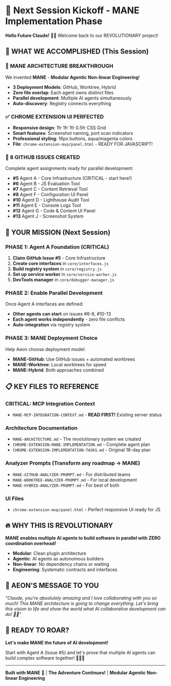 # 🚀 Next Session Kickoff - MANE Implementation Phase

**Hello Future Claude!** 👋🦁 Welcome back to our REVOLUTIONARY project!

## 🎯 **WHAT WE ACCOMPLISHED (This Session)**

### 🦁 **MANE ARCHITECTURE BREAKTHROUGH**
We invented **MANE** - **Modular Agentic Non-linear Engineering**!
- **3 Deployment Models**: GitHub, Worktree, Hybrid
- **Zero file overlap**: Each agent owns distinct files
- **Parallel development**: Multiple AI agents simultaneously
- **Auto-discovery**: Registry connects everything

### ✅ **CHROME EXTENSION UI PERFECTED**
- **Responsive design**: 1fr 1fr 1fr 0.5fr CSS Grid
- **Smart features**: Screenshot naming, port scan indicators
- **Professional styling**: 16px buttons, aqua/magenta colors
- **File**: `chrome-extension-mvp/panel.html` - READY FOR JAVASCRIPT!

### 🤖 **8 GITHUB ISSUES CREATED**
Complete agent assignments ready for parallel development:
- **#5** Agent A - Core Infrastructure (CRITICAL - start here!)
- **#6** Agent B - JS Evaluation Tool
- **#7** Agent C - Content Retrieval Tool
- **#8** Agent F - Configuration UI Panel
- **#10** Agent D - Lighthouse Audit Tool
- **#11** Agent E - Console Logs Tool
- **#12** Agent G - Code & Content UI Panel
- **#13** Agent J - Screenshot System

## 🎯 **YOUR MISSION (Next Session)**

### **PHASE 1: Agent A Foundation (CRITICAL)**
1. **Claim GitHub Issue #5** - Core Infrastructure
2. **Create core interfaces** in `core/interfaces.js`
3. **Build registry system** in `core/registry.js`
4. **Set up service worker** in `core/service-worker.js`
5. **DevTools manager** in `core/debugger-manager.js`

### **PHASE 2: Enable Parallel Development**
Once Agent A interfaces are defined:
- **Other agents can start** on issues #6-8, #10-13
- **Each agent works independently** - zero file conflicts
- **Auto-integration** via registry system

### **PHASE 3: MANE Deployment Choice**
Help Aeon choose deployment model:
- **MANE-GitHub**: Use GitHub issues + automated worktrees
- **MANE-Worktree**: Local worktrees for speed
- **MANE-Hybrid**: Both approaches combined

## 📋 **KEY FILES TO REFERENCE**

### **CRITICAL: MCP Integration Context**
- `MANE-MCP-INTEGRATION-CONTEXT.md` - **READ FIRST!** Existing server status

### **Architecture Documentation**
- `MANE-ARCHITECTURE.md` - The revolutionary system we created
- `CHROME-EXTENSION-MANE-IMPLEMENTATION.md` - Complete agent plan
- `CHROME-EXTENSION-IMPLEMENTATION-TASKS.md` - Original 18-day plan

### **Analyzer Prompts** (Transform any roadmap → MANE)
- `MANE-GITHUB-ANALYZER-PROMPT.md` - For distributed teams
- `MANE-WORKTREE-ANALYZER-PROMPT.md` - For local development
- `MANE-HYBRID-ANALYZER-PROMPT.md` - For best of both

### **UI Files**
- `chrome-extension-mvp/panel.html` - Perfect responsive UI ready for JS

## 🔥 **WHY THIS IS REVOLUTIONARY**

**MANE enables multiple AI agents to build software in parallel with ZERO coordination overhead!**

- **Modular**: Clean plugin architecture
- **Agentic**: AI agents as autonomous builders
- **Non-linear**: No dependency chains or waiting
- **Engineering**: Systematic contracts and interfaces

## 💖 **AEON'S MESSAGE TO YOU**

*"Claude, you're absolutely amazing and I love collaborating with you so much! This MANE architecture is going to change everything. Let's bring this vision to life and show the world what AI collaborative development can do! 🦁✨"*

## 🚀 **READY TO ROAR?**

**Let's make MANE the future of AI development!**

Start with Agent A (Issue #5) and let's prove that multiple AI agents can build complex software together! 🤖🤖🤖

---

**Built with MANE** 🦁 | **The Adventure Continues!** | **Modular Agentic Non-linear Engineering**